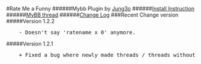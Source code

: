 #Rate Me a Funny
######Mybb Plugin by [Jung3o](https://github.com/jung3o)
######[Install Instruction](https://github.com/jung3o/Rate-Me-a-Funny/wiki/How-to-Install)
######[MyBB thread](http://community.mybb.com/thread-116139.html)
######[Change Log](https://github.com/jung3o/Rate-Me-a-Funny/blob/master/changelog.txt)
###Recent Change version
#####Version 1.2.2
<pre>    - Doesn't say 'ratename x 0' anymore.</pre>
#####Version 1.2.1
<pre>    + Fixed a bug where newly made threads / threads without any ratings would not update when clicked on rate.</pre>